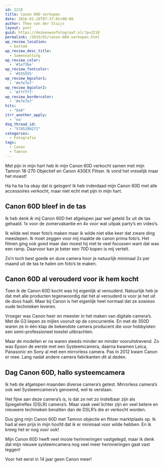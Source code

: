 ```yaml
---
id: 2218
title: Canon 60D verkopen
date: 2016-01-26T07:37:01+00:00
author: Theo van der Sluijs
layout: post
guid: https://dezeeuwsefotograaf.nl/?p=2218
permalink: /2016/01/canon-60d-verkopen.html
wp_review_location:
  - bottom
wp_review_desc_title:
  - Samenvatting
wp_review_color:
  - '#1e73be'
wp_review_fontcolor:
  - '#555555'
wp_review_bgcolor1:
  - '#e7e7e7'
wp_review_bgcolor2:
  - '#ffffff'
wp_review_bordercolor:
  - '#e7e7e7'
hits:
  - "644"
itrr_another_apply:
  - 'no'
dsq_thread_id:
  - "5785299272"
categories:
  - Fotografie
tags:
  - Canon
  - Tamron
---
```

Met pijn in mijn hart heb ik mijn Canon 60D verkocht samen met mijn Tamron 18-270 Objectief en Canon 430EX Flitser. Ik vond het vreselijk maar het moest!

Ha ha ha ha okay dat is gelogen! Ik heb inderdaad mijn Canon 60D met alle accessoires verkocht, maar niet echt met pijn in mijn hart.<!--more-->

## Canon 60D bleef in de tas

Ik heb denk ik mij Canon 60D het afgelopen jaar wel geteld 5x uit de tas gehaald. 1x voor de zomervakantie en 4x voor wat uitpak party&#8217;s en video&#8217;s.

Ik wilde wel meer foto&#8217;s maken maar ik wilde niet elke keer dat zware ding meeslepen. Ik moet zeggen voor mij maakte de canon prima foto&#8217;s. Het filmen ging ook goed maar dan moest hij niet te veel focussen want dat was een ramp. Daarvoor kan je beter een 70D kopen is mij vertelt.

Zo&#8217;n toch best goede en dure camera hoor je natuurlijk minimaal 2x per maand uit de tas te halen om foto&#8217;s te maken.

## Canon 60D al verouderd voor ik hem kocht

Toen ik de Canon 60D kocht was hij eigenlijk al verouderd. Natuurlijk heb je dat met alle producten tegenwoordig dat het al verouderd is voor je het uit de doos haalt. Maar bij Canon is het eigenlijk heel normaal dat ze sowieso oude technieken leveren.

Vroeger was Canon heer en meester in het maken van digitale camera&#8217;s. Met de G3 liepen ze mijlen vooruit op de concurrentie. En met de 350D waren ze in één klap de bekendste camera producent die voor hobbyisten een semi-professioneel toestel uitbrachten.

Maar de modellen er na waren steeds minder en minder vooruitstrevend. Zo was Epson de eerste met een Systeemcamera, daarna kwamen Leica, Panasonic en Sony al met een mirrorless camera. Pas in 2012 kwam Canon er mee. Lang nadat andere camera fabrikanten dit al deden.

## Dag Canon 60D, hallo systeemcamera

Ik heb de afgelopen maanden diverse camera&#8217;s getest. Mirrorless camera&#8217;s ook wel Systeemcamera&#8217;s genoemd, wel te verstaan.

Het fijne aan deze camera&#8217;s is, is dat ze net zo instelbaar zijn als Spiegelreflex (DSLR) camera&#8217;s. Maar vaak veel lichter zijn en veel betere en nieuwere technieken bevatten dan de DSLR&#8217;s die er verkocht worden.

Dus ging mijn Canon 60D met Tamron objectie en flitser marktplaats op. Ik had al een prijs in mijn hoofd dat ik er minimaal voor wilde hebben. En ik kreeg het er nog voor ook!

Mijn Canon 60D heeft veel mooie herinneringen vastgelegd, maar ik denk dat mijn nieuwe systeemcamera nog veel meer herinneringen gaat vast leggen!

Voor het eerst in 14 jaar geen Canon meer!